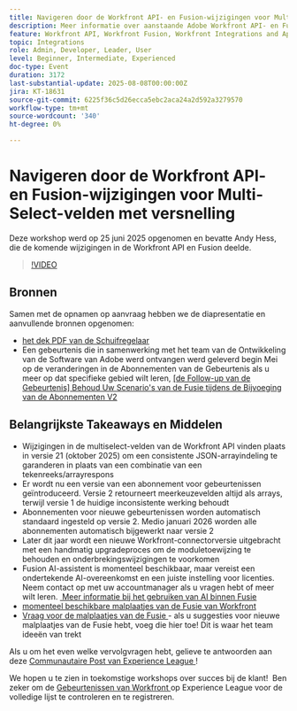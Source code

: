 ```yaml
---
title: Navigeren door de Workfront API- en Fusion-wijzigingen voor Multi-Select-velden met versnelling
description: Meer informatie over aanstaande Adobe Workfront API- en Fusion-wijzigingen, waaronder updates voor meerdere velden, versiebeheer van abonnementen voor gebeurtenissen en strategieën om onderbrekingswijzigingen te voorkomen.
feature: Workfront API, Workfront Fusion, Workfront Integrations and Apps
topic: Integrations
role: Admin, Developer, Leader, User
level: Beginner, Intermediate, Experienced
doc-type: Event
duration: 3172
last-substantial-update: 2025-08-08T00:00:00Z
jira: KT-18631
source-git-commit: 6225f36c5d26ecca5ebc2aca24a2d592a3279570
workflow-type: tm+mt
source-wordcount: '340'
ht-degree: 0%

---
```



# Navigeren door de Workfront API- en Fusion-wijzigingen voor Multi-Select-velden met versnelling

Deze workshop werd op 25 juni 2025 opgenomen en bevatte Andy Hess, die de komende wijzigingen in de Workfront API en Fusion deelde.

>[!VIDEO](https://video.tv.adobe.com/v/3469978/?learn=on&enablevpops)

## Bronnen

Samen met de opnamen op aanvraag hebben we de diapresentatie en aanvullende bronnen opgenomen:
* [ het dek PDF van de Schuifregelaar ](https://workfront-experience.s3.us-west-2.amazonaws.com/Training/Guides/Customer+Success+at+Scale/Navigating+the+API+and+Fusion+Changes+for+Multi-Select+Fields+with+Ease+062425.pdf)
* Een gebeurtenis die in samenwerking met het team van de Ontwikkeling van de Software van Adobe werd ontvangen werd geleverd begin Mei op de veranderingen in de Abonnementen van de Gebeurtenis als u meer op dat specifieke gebied wilt leren, [ [de Follow-up van de Gebeurtenis] Behoud Uw Scenario&#39;s van de Fusie tijdens de Bijvoeging van de Abonnementen V2 ](https://experienceleaguecommunities.adobe.com/t5/workfront-discussions/event-follow-up-preserving-your-fusion-scenarios-during-the/m-p/754182#M4041)

## Belangrijkste Takeaways en Middelen

* Wijzigingen in de multiselect-velden van de Workfront API vinden plaats in versie 21 (oktober 2025) om een consistente JSON-arrayindeling te garanderen in plaats van een combinatie van een tekenreeks/arrayrespons
* Er wordt nu een versie van een abonnement voor gebeurtenissen geïntroduceerd. Versie 2 retourneert meerkeuzevelden altijd als arrays, terwijl versie 1 de huidige inconsistente werking behoudt
* Abonnementen voor nieuwe gebeurtenissen worden automatisch standaard ingesteld op versie 2. Medio januari 2026 worden alle abonnementen automatisch bijgewerkt naar versie 2
* Later dit jaar wordt een nieuwe Workfront-connectorversie uitgebracht met een handmatig upgradeproces om de moduletoewijzing te behouden en onderbrekingswijzigingen te voorkomen
* Fusion AI-assistent is momenteel beschikbaar, maar vereist een ondertekende AI-overeenkomst en een juiste instelling voor licenties. Neem contact op met uw accountmanager als u vragen hebt of meer wilt leren. [ Meer informatie bij het gebruiken van AI binnen Fusie ](https://experienceleague.adobe.com/en/docs/workfront-fusion/using/manage-scenarios/fusion-ai-assistant)
* [ momenteel beschikbare malplaatjes van de Fusie van Workfront ](https://experienceleague.adobe.com/en/docs/workfront-fusion/using/create-and-manage-templates/currently-available-fusion-templates)
* [ Vraag voor de malplaatjes van de Fusie ](https://experienceleaguecommunities.adobe.com/t5/workfront-discussions/call-for-fusion-template-ideas/m-p/732085#M3686) - als u suggesties voor nieuwe malplaatjes van de Fusie hebt, voeg die hier toe! Dit is waar het team ideeën van trekt  

Als u om het even welke vervolgvragen hebt, gelieve te antwoorden aan deze [ Communautaire Post van Experience League ](https://experienceleaguecommunities.adobe.com/t5/workfront-discussions/event-follow-up-navigating-the-workfront-api-and-fusion-changes/td-p/761253)! 

We hopen u te zien in toekomstige workshops over succes bij de klant!  Ben zeker om de [ Gebeurtenissen van Workfront ](https://experienceleague.adobe.com/events/?filters=Workfront) op Experience League voor de volledige lijst te controleren en te registreren.